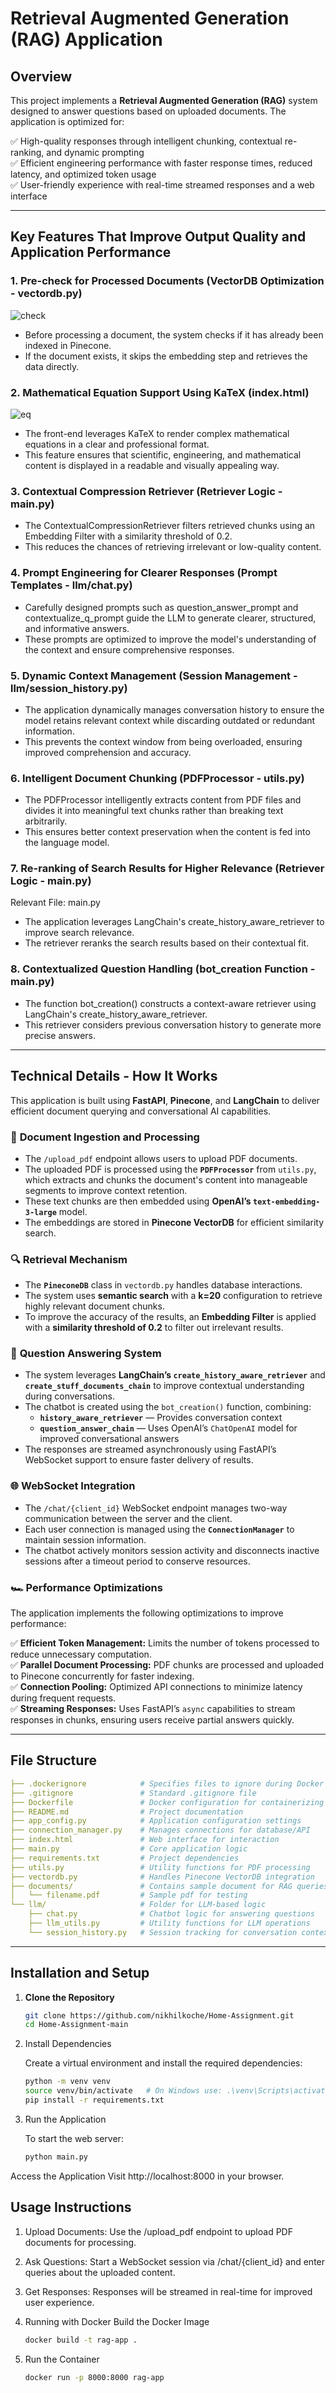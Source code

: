 # Retrieval Augmented Generation (RAG) Application

## Overview
This project implements a **Retrieval Augmented Generation (RAG)** system designed to answer questions based on uploaded documents. The application is optimized for:

✅ High-quality responses through intelligent chunking, contextual re-ranking, and dynamic prompting  
✅ Efficient engineering performance with faster response times, reduced latency, and optimized token usage  
✅ User-friendly experience with real-time streamed responses and a web interface  

---

## Key Features That Improve Output Quality and Application Performance
### 1. Pre-check for Processed Documents (VectorDB Optimization - vectordb.py) 
![check](/images/skipping.png)
- Before processing a document, the system checks if it has already been indexed in Pinecone.
- If the document exists, it skips the embedding step and retrieves the data directly. 

### 2. Mathematical Equation Support Using KaTeX (index.html)
![eq](/images/eq.png)
- The front-end leverages KaTeX to render complex mathematical equations in a clear and professional format.
- This feature ensures that scientific, engineering, and mathematical content is displayed in a readable and visually appealing way.




### 3. Contextual Compression Retriever (Retriever Logic - main.py)
- The ContextualCompressionRetriever filters retrieved chunks using an Embedding Filter with a similarity threshold of 0.2.
- This reduces the chances of retrieving irrelevant or low-quality content.
### 4. Prompt Engineering for Clearer Responses (Prompt Templates - llm/chat.py)
- Carefully designed prompts such as question_answer_prompt and contextualize_q_prompt guide the LLM to generate clearer, structured, and informative answers.
- These prompts are optimized to improve the model's understanding of the context and ensure comprehensive responses.
### 5.  Dynamic Context Management (Session Management - llm/session_history.py)
- The application dynamically manages conversation history to ensure the model retains relevant context while discarding outdated or redundant information.
- This prevents the context window from being overloaded, ensuring improved comprehension and accuracy.
### 6. Intelligent Document Chunking (PDFProcessor - utils.py)

- The PDFProcessor intelligently extracts content from PDF files and divides it into meaningful text chunks rather than breaking text arbitrarily.
- This ensures better context preservation when the content is fed into the language model.

### 7. Re-ranking of Search Results for Higher Relevance (Retriever Logic - main.py)
Relevant File: main.py
- The application leverages LangChain's create_history_aware_retriever to improve search relevance.
- The retriever reranks the search results based on their contextual fit.
### 8. Contextualized Question Handling (bot_creation Function - main.py)
- The function bot_creation() constructs a context-aware retriever using LangChain's create_history_aware_retriever.
- This retriever considers previous conversation history to generate more precise answers.
---

## Technical Details - How It Works
This application is built using **FastAPI**, **Pinecone**, and **LangChain** to deliver efficient document querying and conversational AI capabilities.

### 🧠 **Document Ingestion and Processing**
- The `/upload_pdf` endpoint allows users to upload PDF documents.
- The uploaded PDF is processed using the **`PDFProcessor`** from `utils.py`, which extracts and chunks the document's content into manageable segments to improve context retention.
- These text chunks are then embedded using **OpenAI’s `text-embedding-3-large`** model.
- The embeddings are stored in **Pinecone VectorDB** for efficient similarity search.

### 🔍 **Retrieval Mechanism**
- The **`PineconeDB`** class in `vectordb.py` handles database interactions.
- The system uses **semantic search** with a **k=20** configuration to retrieve highly relevant document chunks.
- To improve the accuracy of the results, an **Embedding Filter** is applied with a **similarity threshold of 0.2** to filter out irrelevant results.

### 🤖 **Question Answering System**
- The system leverages **LangChain’s `create_history_aware_retriever`** and **`create_stuff_documents_chain`** to improve contextual understanding during conversations.
- The chatbot is created using the `bot_creation()` function, combining:
  - **`history_aware_retriever`** — Provides conversation context
  - **`question_answer_chain`** — Uses OpenAI’s `ChatOpenAI` model for improved conversational answers
- The responses are streamed asynchronously using FastAPI’s WebSocket support to ensure faster delivery of results.

### 🌐 **WebSocket Integration**
- The `/chat/{client_id}` WebSocket endpoint manages two-way communication between the server and the client.
- Each user connection is managed using the **`ConnectionManager`** to maintain session information.
- The chatbot actively monitors session activity and disconnects inactive sessions after a timeout period to conserve resources.

### 🏎️ **Performance Optimizations**
The application implements the following optimizations to improve performance:

✅ **Efficient Token Management:** Limits the number of tokens processed to reduce unnecessary computation.  
✅ **Parallel Document Processing:** PDF chunks are processed and uploaded to Pinecone concurrently for faster indexing.  
✅ **Connection Pooling:** Optimized API connections to minimize latency during frequent requests.  
✅ **Streaming Responses:** Uses FastAPI’s `async` capabilities to stream responses in chunks, ensuring users receive partial answers quickly.  

---

## File Structure

```yaml
├── .dockerignore            # Specifies files to ignore during Docker build
├── .gitignore               # Standard .gitignore file
├── Dockerfile               # Docker configuration for containerizing the app
├── README.md                # Project documentation
├── app_config.py            # Application configuration settings
├── connection_manager.py    # Manages connections for database/API
├── index.html               # Web interface for interaction
├── main.py                  # Core application logic
├── requirements.txt         # Project dependencies
├── utils.py                 # Utility functions for PDF processing
├── vectordb.py              # Handles Pinecone VectorDB integration
├── documents/               # Contains sample document for RAG queries
│   └── filename.pdf         # Sample pdf for testing
└── llm/                     # Folder for LLM-based logic
    ├── chat.py              # Chatbot logic for answering questions
    ├── llm_utils.py         # Utility functions for LLM operations
    └── session_history.py   # Session tracking for conversation context
```


---

## Installation and Setup

1. **Clone the Repository**  
   ```bash
   git clone https://github.com/nikhilkoche/Home-Assignment.git
   cd Home-Assignment-main
2. Install Dependencies

    Create a virtual environment and install the required dependencies:
    ```bash
    python -m venv venv
    source venv/bin/activate   # On Windows use: .\venv\Scripts\activate
    pip install -r requirements.txt
    ```
3. Run the Application
    
    To start the web server:

    ```bash
    python main.py
    ```
Access the Application
Visit http://localhost:8000 in your browser.


## Usage Instructions
1. Upload Documents: Use the /upload_pdf endpoint to upload PDF documents for processing.
2. Ask Questions: Start a WebSocket session via /chat/{client_id} and enter queries about the uploaded content.
3. Get Responses: Responses will be streamed in real-time for improved user experience.


1. Running with Docker
    Build the Docker Image

    ```bash
    docker build -t rag-app .
    ```
2. Run the Container

    ```bash
    docker run -p 8000:8000 rag-app
    ```

